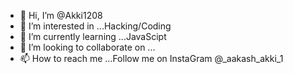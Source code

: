 - 👋 Hi, I’m @Akki1208
- 👀 I’m interested in ...Hacking/Coding
- 🌱 I’m currently learning ...JavaScipt
- 💞️ I’m looking to collaborate on ...
- 📫 How to reach me ...Follow me on InstaGram @_aakash_akki_1

<!---
Akki1208/Akki1208 is a ✨ special ✨ repository because its `README.md` (this file) appears on your GitHub profile.
You can click the Preview link to take a look at your changes.
--->
